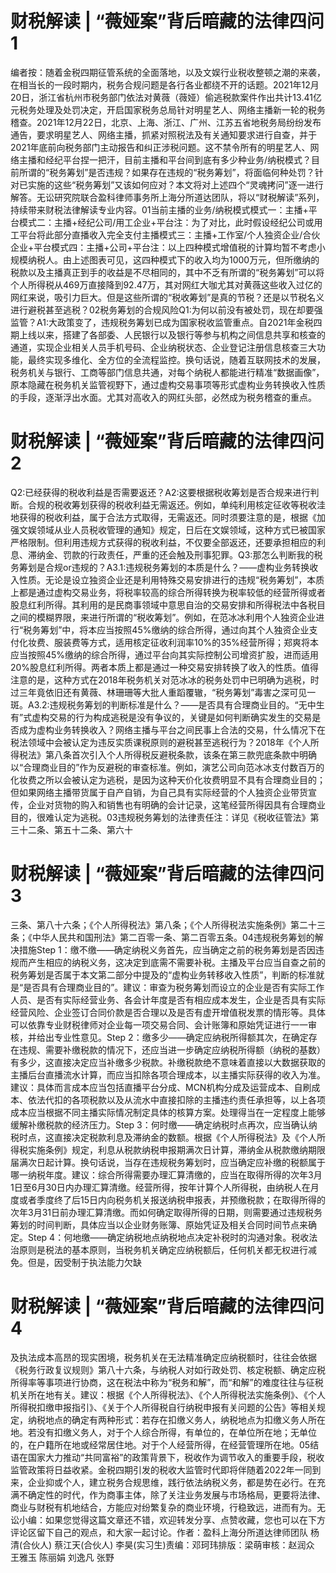 # 财税解读 | “薇娅案”背后暗藏的法律四问1

编者按：随着金税四期征管系统的全面落地，以及文娱行业税收整顿之潮的来袭，在相当长的一段时期内，税务合规问题是各行各业都绕不开的话题。2021年12月20日，浙江省杭州市税务部门依法对黄薇（薇娅）偷逃税款案件作出共计13.41亿元税务处理及处罚决定，开启国家税务总局针对明星艺人、网络主播新一轮的税务稽查。2021年12月22日，北京、上海、浙江、广州、江苏五省地税务局纷纷发布通告，要求明星艺人、网络主播，抓紧对照税法及有关通知要求进行自查，并于2021年底前向税务部门主动报告和纠正涉税问题。这不禁令所有的明星艺人、网络主播和经纪平台捏一把汗，目前主播和平台间到底有多少种业务/纳税模式？目前所谓的“税务筹划”是否违规？如果存在违规的“税务筹划”，将面临何种处罚？针对已实施的这些“税务筹划”又该如何应对？本文将对上述四个“灵魂拷问”逐一进行解答。无讼研究院联合盈科律师事务所上海分所道达团队，将以“财税解读”系列，持续带来财税法律解读专业内容。01当前主播的业务/纳税模式模式一：主播+平台模式二：主播+经纪公司/用工企业+平台注：为了对比，此时假设经纪公司或用工平台将此部分直播收入完全支付主播模式三：主播+工作室/个人独资企业/合伙企业+平台模式四：主播+公司+平台注：以上四种模式增值税的计算均暂不考虑小规模纳税人。由上述图表可见，这四种模式下的收入均为1000万元，但所缴纳的税款以及主播真正到手的收益是不尽相同的，其中不乏有所谓的“税务筹划”可以将个人所得税从469万直接降到92.47万，其对网红大咖尤其对黄薇这些收入过亿的网红来说，吸引力巨大。但是这些所谓的“税收筹划”是真的节税？还是以节税名义进行避税甚至逃税？02税务筹划的合规风险Q1:为何以前没有被处罚，现在却要强监管？A1:大政策变了，违规税务筹划已成为国家税收监管重点。自2021年金税四期上线以来，搭建了各部委、人民银行以及银行等参与机构之间信息共享和核查的通道，实现企业相关人员手机号码、企业纳税状态、企业登记注册信息核查三大功能，最终实现多维化、全方位的全流程监控。换句话说，随着互联网技术的发展，税务机关与银行、工商等部门信息共通，对每个纳税人都能进行精准“数据画像”，原本隐藏在税务机关监管视野下，通过虚构交易事项等形式虚构业务转换收入性质的手段，逐渐浮出水面。尤其对高收入的网红头部，必然成为税务稽查的重点。

# 财税解读 | “薇娅案”背后暗藏的法律四问2

Q2:已经获得的税收利益是否需要返还？A2:这要根据税收筹划是否合规来进行判断。合规的税收筹划获得的税收利益无需返还。例如，单纯利用核定征收等税收洼地获得的税收利益，属于合法方式取得，无需返还。同时须要注意的是，根据《加强文娱领域从业人员税收管理的通知》规定，日后在文娱领域，这种方式已被国家严格限制。但利用违规方式获得的税收利益，不仅要全部返还，还要承担相应的利息、滞纳金、罚款的行政责任，严重的还会触及刑事犯罪。Q3:那怎么判断我的税务筹划是合规or违规的？A3.1:违规税务筹划的本质是什么？——虚构业务转换收入性质。无论是设立独资企业还是利用特殊交易安排进行的违规“税务筹划”，本质上都是通过虚构交易业务，将税率较高的综合所得转换为税率较低的经营所得或者股息红利所得。其利用的是民商事领域中意思自治的交易安排和所得税法中各税目之间的模糊界限，来进行所谓的“税收筹划”。例如，在范冰冰利用个人独资企业进行“税务筹划”中，将本应当按照45%缴纳的综合所得，通过向其个人独资企业支付化妆费、服装费等方式，适用核定征收利润率10%的35%经营所得；郑爽将本应当按照45%缴纳的综合所得，通过平台向其实际控制公司增资扩股，进而适用20%股息红利所得。两者本质上都是通过一种交易安排转换了收入的性质。值得注意的是，这种方式在2018年税务机关对范冰冰的税务处罚中已明确为逃税，时过三年竟依旧还有黄薇、林珊珊等大批人重蹈覆辙，“税务筹划”毒害之深可见一斑。A3.2:违规税务筹划的判断标准是什么？——是否具有合理商业目的。“无中生有”式虚构交易的行为构成逃税是没有争议的，关键是如何判断确实发生的交易是否成为虚构业务转换收入？网络主播与平台之间民事上合法的交易，什么情况下在税法领域中会被认定为违反实质课税原则的避税甚至逃税行为？2018年《个人所得税法》第八条首次引入个人所得税反避税条款，该条在第三款兜底条款中明确以“合理商业目的”作为反避税的审查标准。例如，演艺公司向范冰冰支付数百万的化妆费之所以会被认定为逃税，是因为这种天价化妆费明显不具有合理商业目的；但如果网络主播带货属于自产自销，为自己具有实际经营的个人独资企业带货宣传，企业对货物的购入和销售也有明确的会计记录，这笔经营所得因具有合理商业目的，很难认定为逃税。03违规税务筹划的法律责任注：详见《税收征管法》第三十二条、第五十二条、第六十

# 财税解读 | “薇娅案”背后暗藏的法律四问3

三条、第八十六条；《个人所得税法》第八条；《个人所得税法实施条例》第二十三条；《中华人民共和国刑法》第二百零一条、第二百零五条。04违规税务筹划的解决措施Step 1：缴不缴——确定纳税义务首先，应当确定之前的税务筹划是否因违规而产生相应的纳税义务，这决定到底需不需要补税。主播及平台应当自查之前的税务筹划是否属于本文第二部分中提及的“虚构业务转移收入性质”，判断的标准就是“是否具有合理商业目的”。建议：审查为税务筹划而设立的企业是否有实际工作人员、是否有实际经营业务、各会计年度是否有相应成本发生，企业是否具有实际经营风险、企业签订合同价款是否合理以及是否有虚开增值税发票的情形等。具体可以依靠专业财税律师对企业每一项交易合同、会计账簿和原始凭证进行一一审核，并给出专业性意见。Step 2：缴多少——确定应纳税所得额其次，在确定存在违规、需要补缴税款的情况下，还应当进一步确定应纳税所得额（纳税的基数）有多少，这直接决定应当补缴多少税款。补缴税款绝不意味着直接以大数据获取的主播后台直播流水计算，而应当扣除各项合理成本，以主播实际获得的收入为准。建议：具体而言成本应当包括直播平台分成、MCN机构分成及运营成本、自刷成本、依法代扣的各项税款以及从流水中直接扣除的主播违约责任承担等，以上各项成本应当根据不同主播实际情况制定具体的核算方案。处理得当在一定程度上能够缓解补缴税款的经济压力。Step 3：何时缴——确定纳税时点再次，应当确认纳税时点，这直接决定税款利息及滞纳金的数额。根据《个人所得税法》及《个人所得税实施条例》规定，利息从税款纳税申报期满次日计算，滞纳金从税款缴纳期限届满次日起计算。换句话说，当存在违规税务筹划时，应当确定应补缴的税额属于哪一纳税年度。建议：综合所得需要办理汇算清缴的，应当在取得所得的次年3月1日至6月30日内办理汇算清缴。经营所得，按年计算个人所得税，由纳税人在月度或者季度终了后15日内向税务机关报送纳税申报表，并预缴税款；在取得所得的次年3月31日前办理汇算清缴。而如何确定取得所得的日期，则需要通过违规税务筹划的时间判断，具体应当以企业财务账簿、原始凭证及相关合同时间节点来确定。Step 4：何地缴——确定纳税地点纳税地点决定补税时的沟通对象。税收法治原则是税法的基本原则，当税务机关确定应纳税额后，任何机关都无权进行减免。但是，因受制于执法能力欠缺

# 财税解读 | “薇娅案”背后暗藏的法律四问4

及执法成本高昂的现实困境，税务机关在无法精准确定应纳税额时，往往会依据《税务行政复议规则》第八十六条，与纳税人对如行政处罚、核定税额、确定应税所得率等事项进行协商，这在税法中称为“税务和解”，而“和解”的难度往往与征税机关所在地有关。建议：根据《个人所得税法》、《个人所得税法实施条例》、《个人所得税扣缴申报指引》、《关于个人所得税自行纳税申报有关问题的公告》等相关规定，纳税地点的确定有两种形式：若存在扣缴义务人，纳税地点为扣缴义务人所在地。若没有扣缴义务人，对于个人综合所得，有单位的，在单位所在地；无单位的，在户籍所在地或经常居住地。对于个人经营所得，在经营管理所在地。05结 语在国家大力推动“共同富裕”的政策背景下，税收作为调节收入的重要手段，税收监管政策将日益收紧。金税四期引发的税收大监管时代即将伴随着2022年一同到来，企业抑或个人，建立税务合规思维，践行依法纳税义务，都是势在必行。在充满不确定性的时代，作为商事主体，除了关注业务发展与市场格局，更要将法律、商业与财税有机地结合，方能应对纷繁复杂的商业环境，行稳致远，进而有为。无讼小编：如果您觉得这篇文章还不错，欢迎转发分享、点赞收藏，您也可以在下方评论区留下自己的观点，和大家一起讨论。作者：盈科上海分所道达律师团队 杨清(合伙人) 蔡江天(合伙人) 李昊(实习生)责编：邓珂玮排版：梁萌审核：赵润众 王雅玉 陈丽娟 刘逸凡 张野

